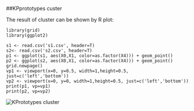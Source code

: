 ##KPprototypes custer

The result of cluster can be shown by R plot:
```
library(grid)
library(ggplot2)

s1 <- read.csv('s1.csv', header=T)
s2<- read.csv('s2.csv', header=T)
p1 <- ggplot(s1, aes(X0,X1, color=as.factor(X4))) + geom_point()
p2 <- ggplot(s2, aes(X0,X1, color=as.factor(X4))) + geom_point()
grid.newpage()
vp1 <- viewport(x=0, y=0.5, width=1,height=0.5, just=c('left','bottom'))
vp2 <- viewport(x=0, y=0, width=1,height=0.5, just=c('left','bottom'))
print(p1, vp=vp1)
print(p2, vp=vp2)
```
![KPrototypes cluster](https://github.com/Alxe1/KPrototypes/blob/master/1.png)
